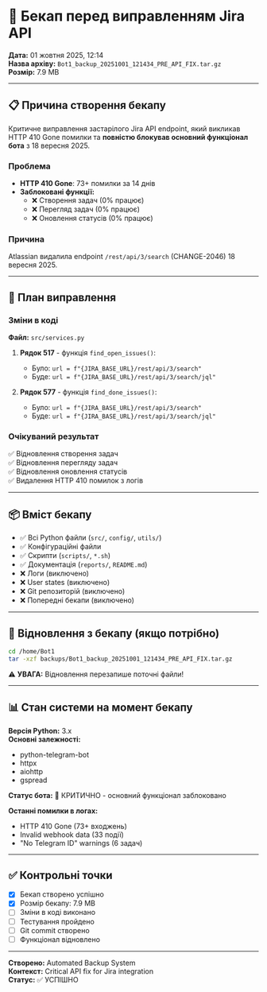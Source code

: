 # 🔄 Бекап перед виправленням Jira API

**Дата:** 01 жовтня 2025, 12:14  
**Назва архіву:** `Bot1_backup_20251001_121434_PRE_API_FIX.tar.gz`  
**Розмір:** 7.9 MB

---

## 📋 Причина створення бекапу

Критичне виправлення застарілого Jira API endpoint, який викликав HTTP 410 Gone помилки та **повністю блокував основний функціонал бота** з 18 вересня 2025.

### Проблема
- **HTTP 410 Gone**: 73+ помилки за 14 днів
- **Заблоковані функції:**
  - ❌ Створення задач (0% працює)
  - ❌ Перегляд задач (0% працює)  
  - ❌ Оновлення статусів (0% працює)

### Причина
Atlassian видалила endpoint `/rest/api/3/search` (CHANGE-2046) 18 вересня 2025.

---

## 🔧 План виправлення

### Зміни в коді
**Файл:** `src/services.py`

1. **Рядок 517** - функція `find_open_issues()`:
   - Було: `url = f"{JIRA_BASE_URL}/rest/api/3/search"`
   - Буде: `url = f"{JIRA_BASE_URL}/rest/api/3/search/jql"`

2. **Рядок 577** - функція `find_done_issues()`:
   - Було: `url = f"{JIRA_BASE_URL}/rest/api/3/search"`
   - Буде: `url = f"{JIRA_BASE_URL}/rest/api/3/search/jql"`

### Очікуваний результат
✅ Відновлення створення задач  
✅ Відновлення перегляду задач  
✅ Відновлення оновлення статусів  
✅ Видалення HTTP 410 помилок з логів

---

## 📦 Вміст бекапу

- ✅ Всі Python файли (`src/`, `config/`, `utils/`)
- ✅ Конфігураційні файли
- ✅ Скрипти (`scripts/`, `*.sh`)
- ✅ Документація (`reports/`, `README.md`)
- ❌ Логи (виключено)
- ❌ User states (виключено)
- ❌ Git репозиторій (виключено)
- ❌ Попередні бекапи (виключено)

---

## 🔄 Відновлення з бекапу (якщо потрібно)

```bash
cd /home/Bot1
tar -xzf backups/Bot1_backup_20251001_121434_PRE_API_FIX.tar.gz
```

⚠️ **УВАГА:** Відновлення перезапише поточні файли!

---

## 📊 Стан системи на момент бекапу

**Версія Python:** 3.x  
**Основні залежності:**
- python-telegram-bot
- httpx
- aiohttp  
- gspread

**Статус бота:** 🔴 КРИТИЧНО - основний функціонал заблоковано

**Останні помилки в логах:**
- HTTP 410 Gone (73+ входжень)
- Invalid webhook data (33 події)
- "No Telegram ID" warnings (6 задач)

---

## ✅ Контрольні точки

- [x] Бекап створено успішно
- [x] Розмір бекапу: 7.9 MB
- [ ] Зміни в коді виконано
- [ ] Тестування пройдено
- [ ] Git commit створено
- [ ] Функціонал відновлено

---

**Створено:** Automated Backup System  
**Контекст:** Critical API fix for Jira integration  
**Статус:** ✅ УСПІШНО
